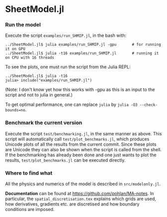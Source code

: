 # SheetModel.jl

### Run the model
Execute the script `examples/run_SHMIP.jl`, in the bash with:
```
../SheetModel.jl$ julia examples/run_SHMIP.jl -gpu       # for running it on GPU
../SheetModel.jl$ julia -t16 examples/run_SHMIP.jl       # running it on CPU with 16 threads
```
To see the plots, one must run the script from the Julia REPL:
```
../SheetModel.jl$ julia -t16
julia> include("examples/run_SHMIP.jl")
```
(Note: I don't know yet how this works with -gpu as this is an input to the script and not to julia in general.)

To get optimal performance, one can replace `julia` by `julia -O3 --check-bounds=no`.

### Benchmark the current version
Execute the script `test/benchmarking.jl`, in the same manner as above.
This script will automatically call `test/plot_benchmarks.jl`, which produces Unicode plots of all the results from the current commit. Since these plots are Unicode they can also be shown when the script is called from the shell.
If the benchmarking has already been done and one just wants to plot the results, `test/plot_benchmarks.jl` can be executed directly.

### Where to find what
All the physics and numerics of the model is described in `src/modelonly.jl`.

**Documentation** can be found at https://github.com/pohlan/MA-notes. In particular, the `spatial_discretisation.tex` explains which grids are used, how derivatives, gradients etc. are discretised and how boundary conditions are imposed.